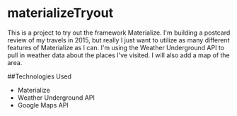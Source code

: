 # materializeTryout

This is a project to try out the framework Materialize. I'm building a postcard review of my travels in 2015, but really I just want to utilize as many different features of Materialize as I can. I'm using the Weather Underground API to pull in weather data about the places I've visited. I will also add a map of the area.

##Technologies Used
- Materialize
- Weather Underground API
- Google Maps API
